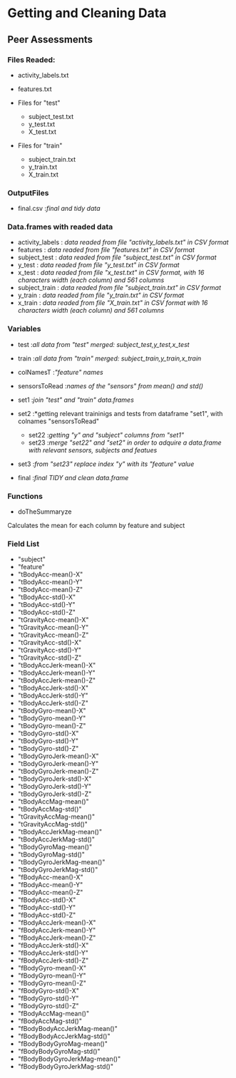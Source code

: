 Getting and Cleaning Data
===============================================

Peer Assessments
-----------------------------
### Files Readed:

* activity_labels.txt
* features.txt
* Files for "test"
  * subject_test.txt
  * y_test.txt
  * X_test.txt

* Files for "train"
  * subject_train.txt
  * y_train.txt
  * X_train.txt
  
  
### OutputFiles
* final.csv       :*final and tidy data*

### Data.frames with readed data

* activity_labels : *data readed from file "activity_labels.txt" in CSV format*
* features        : *data readed from file "features.txt" in CSV format*
* subject_test    : *data readed from file "subject_test.txt" in CSV format*
* y_test          : *data readed from file "y_test.txt" in CSV format*
* x_test          : *data readed from file "x_test.txt" in CSV format, with 16 characters width (each column) and 561 columns*
* subject_train   : *data readed from file "subject_train.txt" in CSV format*
* y_train         : *data readed from file "y_train.txt" in CSV format*
* x_train         : *data readed from file "X_train.txt" in CSV format with 16 characters width (each column) and 561 columns*


### Variables
* test            :*all data from "test" merged: subject_test,y_test,x_test*
* train           :*all data from "train" merged: subject_train,y_train,x_train*
* colNamesT       :*"feature" names*
* sensorsToRead  :*names of the "sensors" from mean() and std()*

* set1            :*join "test" and "train" data.frames*
* set2            :*getting relevant traininigs and tests from dataframe "set1", with colnames "sensorsToRead"
  * set22         :*getting "y" and "subject" columns from "set1"* 
  * set23         :*merge "set22" and "set2" in order to adquire a data.frame with relevant sensors, subjects and featues* 
* set3            :*from "set23" replace index "y" with its "feature" value*

* final           :*final TIDY and clean data.frame*



### Functions
* doTheSummaryze

Calculates the mean for each column by feature and subject


### Field List 
 
* "subject"                     
* "feature"                     
* "tBodyAcc-mean()-X"          
* "tBodyAcc-mean()-Y"           
* "tBodyAcc-mean()-Z"           
* "tBodyAcc-std()-X"           
* "tBodyAcc-std()-Y"            
* "tBodyAcc-std()-Z"            
* "tGravityAcc-mean()-X"       
* "tGravityAcc-mean()-Y"        
* "tGravityAcc-mean()-Z"        
* "tGravityAcc-std()-X"        
* "tGravityAcc-std()-Y"         
* "tGravityAcc-std()-Z"         
* "tBodyAccJerk-mean()-X"      
* "tBodyAccJerk-mean()-Y"       
* "tBodyAccJerk-mean()-Z"       
* "tBodyAccJerk-std()-X"       
* "tBodyAccJerk-std()-Y"        
* "tBodyAccJerk-std()-Z"        
* "tBodyGyro-mean()-X"         
* "tBodyGyro-mean()-Y"          
* "tBodyGyro-mean()-Z"          
* "tBodyGyro-std()-X"          
* "tBodyGyro-std()-Y"           
* "tBodyGyro-std()-Z"           
* "tBodyGyroJerk-mean()-X"     
* "tBodyGyroJerk-mean()-Y"      
* "tBodyGyroJerk-mean()-Z"      
* "tBodyGyroJerk-std()-X"      
* "tBodyGyroJerk-std()-Y"       
* "tBodyGyroJerk-std()-Z"       
* "tBodyAccMag-mean()"         
* "tBodyAccMag-std()"           
* "tGravityAccMag-mean()"       
* "tGravityAccMag-std()"       
* "tBodyAccJerkMag-mean()"      
* "tBodyAccJerkMag-std()"       
* "tBodyGyroMag-mean()"        
* "tBodyGyroMag-std()"          
* "tBodyGyroJerkMag-mean()"     
* "tBodyGyroJerkMag-std()"     
* "fBodyAcc-mean()-X"           
* "fBodyAcc-mean()-Y"           
* "fBodyAcc-mean()-Z"          
* "fBodyAcc-std()-X"            
* "fBodyAcc-std()-Y"            
* "fBodyAcc-std()-Z"           
* "fBodyAccJerk-mean()-X"       
* "fBodyAccJerk-mean()-Y"       
* "fBodyAccJerk-mean()-Z"      
* "fBodyAccJerk-std()-X"        
* "fBodyAccJerk-std()-Y"        
* "fBodyAccJerk-std()-Z"       
* "fBodyGyro-mean()-X"          
* "fBodyGyro-mean()-Y"          
* "fBodyGyro-mean()-Z"         
* "fBodyGyro-std()-X"           
* "fBodyGyro-std()-Y"           
* "fBodyGyro-std()-Z"          
* "fBodyAccMag-mean()"          
* "fBodyAccMag-std()"           
* "fBodyBodyAccJerkMag-mean()" 
* "fBodyBodyAccJerkMag-std()"   
* "fBodyBodyGyroMag-mean()"     
* "fBodyBodyGyroMag-std()"     
* "fBodyBodyGyroJerkMag-mean()" 
* "fBodyBodyGyroJerkMag-std()" 